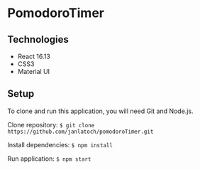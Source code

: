 # PomodoroTimer

## Technologies
* React 16.13
* CSS3
* Material UI

## Setup
To clone and run this application, you will need Git and Node.js. 

Clone repository:
`$ git clone https://github.com/janlatoch/pomodoroTimer.git`

Install dependencies:
`$ npm install`

Run application:
`$ npm start`